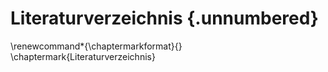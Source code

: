 # Literaturverzeichnis {.unnumbered}

\renewcommand*{\chaptermarkformat}{}
\chaptermark{Literaturverzeichnis}
